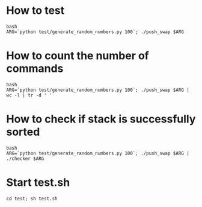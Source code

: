 # How to test

```
bash
ARG=`python test/generate_random_numbers.py 100`; ./push_swap $ARG
```

# How to count the number of commands 

```
bash
ARG=`python test/generate_random_numbers.py 100`; ./push_swap $ARG | wc -l | tr -d ' '
```

# How to check if stack is successfully sorted

```
bash
ARG=`python test/generate_random_numbers.py 100`; ./push_swap $ARG | ./checker $ARG
```

# Start test.sh

```
cd test; sh test.sh
```
